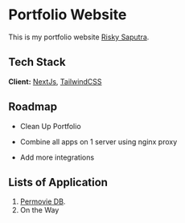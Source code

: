 # Portfolio Website

This is my portfolio website [Risky Saputra](https://risky-saputra.my.id/).

## Tech Stack

**Client:** [NextJs](https://nextjs.org/), [TailwindCSS](https://tailwindcss.com/)

## Roadmap

- Clean Up Portfolio

- Combine all apps on 1 server using nginx proxy

- Add more integrations

## Lists of Application

1. [Permovie DB](https://permovie.risky-saputra.my.id/).
2. On the Way
